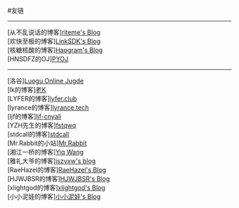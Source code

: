 #友链
***
[从不乱说话的博客][riteme's Blog](http://riteme.github.io/)   
[欢快至极的博客][LinkSDK's Blog](http://link-arthur.github.io/)   
[核糖核酸的博客][Haogram's Blog](http://haogram.hol.es/)   
[HNSDFZ的OJ][PYOJ](http://pyoj.ml/)   
***
[洛谷][Luogu Online Jugde](http://www.luogu.org/)  
[lk的博客][老K](https://cnyali-lk.com/)  
[LYFER的博客][lyfer.club](http://lyfer.club/)  
[lyrance的博客][lyrance.tech](https://www.lyrance.tech/)  
[ljf的博客][ljf-cnyali](https://ljf-cnyali.cn)  
[YZH先生的博客][fstqwq](http://fstqwq.pw/)  
[stdcall的博客][stdcall](http://www.cnblogs.com/mlystdcall/)  
[Mr.Rabbit的小站][Mr.Rabbit](https://www.ianime.co/)  
[湘江一桥的博客][Yiq Wang](http://yiq.wang/)  
[雅礼大爷的博客][jszyxw's blog](http://jszyxw.leanote.com/)  
[RaeHazel的博客][RaeHazel's Blog](http://blog.csdn.net/wry0112)  
[HJWJBSR的博客][HJWJBSR's Blog](http://hjwjbsr.is-programmer.com/)   
[xlightgod的博客][xlightgod's Blog](http://xlightgod.com/)   
[小小泥娃的博客][小小泥娃's Blog](http://tap-io.com)
